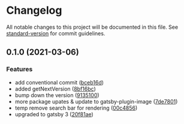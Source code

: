 # Changelog

All notable changes to this project will be documented in this file. See [standard-version](https://github.com/conventional-changelog/standard-version) for commit guidelines.

## 0.1.0 (2021-03-06)


### Features

* add conventional commit ([bceb16d](https://github.com/gatsbyjs/gatsby-starter-blog/commit/bceb16db927d181e14e5e34bd04357596d4f8f23))
* added getNextVersion ([8bf16bc](https://github.com/gatsbyjs/gatsby-starter-blog/commit/8bf16bc72714717164df912b23b5698f6ea1f888))
* bump down the version ([9135100](https://github.com/gatsbyjs/gatsby-starter-blog/commit/9135100890b7f2a665e4c0b304200f1f8bd690e5))
* more package upates & update to gatsby-plugin-image ([7de7801](https://github.com/gatsbyjs/gatsby-starter-blog/commit/7de78010783fb54d33f513881fbe526edfd85cb0))
* temp remove search bar for rendering ([00c4856](https://github.com/gatsbyjs/gatsby-starter-blog/commit/00c48561ad519f176aee2984b5fd8086af347cea))
* upgraded to gatsby 3 ([20f81ae](https://github.com/gatsbyjs/gatsby-starter-blog/commit/20f81ae3f7e95f19255bd926cbe30e6f6e6a51ad))
